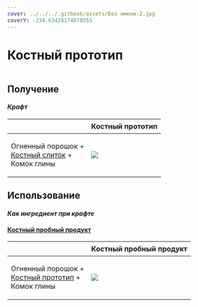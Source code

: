 ```yaml
---
cover: ../../../.gitbook/assets/Без имени-2.jpg
coverY: -234.63428174878555
---
```


# Костный прототип

<figure><img src="../../../.gitbook/assets/bone_prototype_128.png" alt=""><figcaption></figcaption></figure>

## Получение

#### _Крафт_

| ㅤ                                                                                        |  Костный прототип                                 |
| ---------------------------------------------------------------------------------------- | ------------------------------------------------- |
| <p>Огненный порошок +<br><a href="bone_basic.md">Костный слиток</a> +<br>Комок глины</p> | ![](../../../.gitbook/assets/bone\_prototype.png) |

## Использование

#### _Как ингредиент при крафте_

#### [Костный пробный продукт](bone_trial_production.md)

| ㅤ                                                                                              |  Костный пробный продукт                                  |
| ---------------------------------------------------------------------------------------------- | --------------------------------------------------------- |
| <p>Огненный порошок +<br><a href="bone_prototype.md">Костный прототип</a> +<br>Комок глины</p> | ![](../../../.gitbook/assets/bone\_trial\_production.png) |

